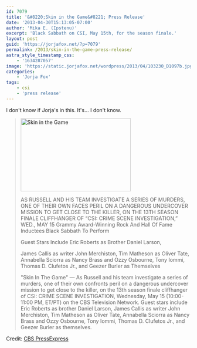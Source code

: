 ```yaml
---
id: 7079
title: '&#8220;Skin in the Game&#8221; Press Release'
date: '2013-04-30T15:13:05-07:00'
author: 'Mika E. (Ipstenu)'
excerpt: 'Black Sabbath on CSI, May 15th, for the season finale.'
layout: post
guid: 'https://jorjafox.net/?p=7079'
permalink: /2013/skin-in-the-game-press-release/
astra_style_timestamp_css:
    - '1634287057'
image: 'https://static.jorjafox.net/wordpress/2013/04/103230_D1097b.jpg'
categories:
    - 'Jorja Fox'
tags:
    - csi
    - 'press release'
---
```


I don't know if Jorja's in this. It's... I don't know.
<blockquote><a href="//static.jorjafox.net/wordpress/2013/04/103230_D1097b.jpg"><img class="aligncenter size-medium wp-image-7080" alt="Skin in the Game" src="//static.jorjafox.net/wordpress/2013/04/103230_D1097b.jpg" width="300" height="199" /></a>

AS RUSSELL AND HIS TEAM INVESTIGATE A SERIES OF MURDERS, ONE OF THEIR OWN FACES PERIL ON A DANGEROUS UNDERCOVER MISSION TO GET CLOSE TO THE KILLER, ON THE 13TH SEASON FINALE CLIFFHANGER OF “CSI: CRIME SCENE INVESTIGATION,” WED., MAY 15
Grammy Award-Winning Rock And Hall Of Fame Inductees Black Sabbath To Perform

Guest Stars Include Eric Roberts as Brother Daniel Larson,

James Callis as writer John Merchiston, Tim Matheson as Oliver Tate, Annabella Sciorra as Nancy Brass and Ozzy Osbourne, Tony Iommi, Thomas D. Clufetos Jr., and Geezer Burler as Themselves

"Skin In The Game" — As Russell and his team investigate a series of murders, one of their own confronts peril on a dangerous undercover mission to get close to the killer, on the 13th season finale cliffhanger of CSI: CRIME SCENE INVESTIGATION, Wednesday, May 15 (10:00-11:00 PM, ET/PT) on the CBS Television Network. Guest stars include Eric Roberts as brother Daniel Larson, James Callis as writer John Merchiston, Tim Matheson as Oliver Tate, Annabella Sciorra as Nancy Brass and Ozzy Osbourne, Tony Iommi, Thomas D. Clufetos Jr., and Geezer Burler as themselves.</blockquote>
Credit: <a href="http://www.cbspressexpress.com/cbs-entertainment/releases/view?id=35384">CBS PressExpress</a>